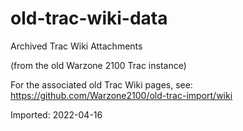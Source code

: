 # old-trac-wiki-data

Archived Trac Wiki Attachments

(from the old Warzone 2100 Trac instance)

For the associated old Trac Wiki pages, see: https://github.com/Warzone2100/old-trac-import/wiki

Imported: 2022-04-16
